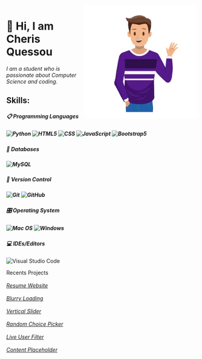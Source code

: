 <img  align="right" src="https://github.com/engrmafzaalch/engrmafzaalch/blob/main/hero.webp" height="300"/>

# 👋  Hi, I am Cheris Quessou

<p align="center">

<p align="left">
  <em>
    I am a student who is passionate about Computer Science and coding.
  </em> 
  <br>

</p>

## Skills:

<h5 align="left">📋 Programming  Languages<h5> 
  
![Python](https://img.shields.io/badge/python-3670A0?style=for-the-badge&logo=python&logoColor=ffdd54)
![HTML5](https://img.shields.io/badge/html5-%23E34F26.svg?style=for-the-badge&logo=html5&logoColor=white)
![CSS](https://img.shields.io/badge/css3-%231572B6.svg?style=for-the-badge&logo=css3&logoColor=white)
![JavaScript](https://img.shields.io/badge/javascript-%23323330.svg?style=for-the-badge&logo=javascript&logoColor=%23F7DF1E)
![Bootstrap5](https://img.shields.io/badge/bootstrap-%23563D7C.svg?style=for-the-badge&logo=bootstrap&logoColor=white)

<h5 align="left">💾 Databases<h5>  

![MySQL](https://img.shields.io/badge/mysql-%2300f.svg?style=for-the-badge&logo=mysql&logoColor=white)
  
 <h5 align="left">📑 Version Control<h5>
   
![Git](https://img.shields.io/badge/git-%23F05033.svg?style=for-the-badge&logo=git&logoColor=white)
![GitHub](https://img.shields.io/badge/github-%23121011.svg?style=for-the-badge&logo=github&logoColor=white) 

<h5 align="left">🎛️ Operating System<h5>
  
![Mac OS](https://img.shields.io/badge/mac%20os-000000?style=for-the-badge&logo=macos&logoColor=F0F0F0)
![Windows](https://img.shields.io/badge/Windows-0078D6?style=for-the-badge&logo=windows&logoColor=white)

<h5 align="left">💻 IDEs/Editors</h5>

![Visual Studio Code](https://img.shields.io/badge/Visual%20Studio%20Code-0078d7.svg?style=for-the-badge&logo=visual-studio-code&logoColor=white)
  
Recents Projects
    <br></br>
  <em><a href="https://cheris-quessou.github.io/Resume-Website/"> Resume Website </a></em>
    <br></br>
  <em><a href="https://cheris-quessou.github.io/BlurryLoading/"> Blurry Loading </a></em>
    <br></br>
  <em><a href="https://cheris-quessou.github.io/VerticalSlider/"> Vertical Slider </a></em>
     <br></br>
  <em><a href="https://cheris-quessou.github.io/RandomChoicePicker/"> Random Choice Picker </a></em>
     <br></br>
  <em><a href="https://cheris-quessou.github.io/LiveUserFilter/"> Live User Filter </a></em>
     <br></br>
  <em><a href="https://cheris-quessou.github.io/ContentPlaceholder/"> Content Placeholder </a></em>
     <br></br>
